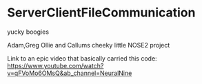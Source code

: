 # ServerClientFileCommunication
yucky boogies

Adam,Greg Ollie and Callums cheeky little NOSE2 project

Link to an epic video that basically carried this code:
https://www.youtube.com/watch?v=qFVoMo6OMsQ&ab_channel=NeuralNine
